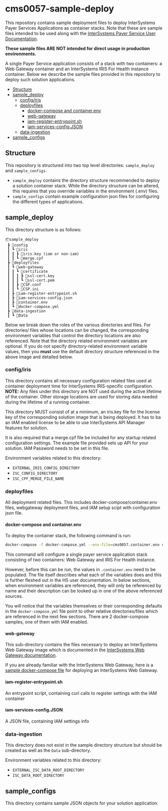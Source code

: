 <!-- omit in toc -->
# cms0057-sample-deploy

This repository contains sample deployment files to deploy InterSystems Payer Services Applications as container stacks. Note that these are sample files intended to be used along with the [InterSystems Payer Service User Documentation](https://docs.intersystems.com/hs202311/csp/docbook/DocBook.UI.Page.cls).

**These sample files ARE NOT intended for direct usage in production environments.**

A single Payer Service application consists of a stack with two containers:
a Web Gateway container and an InterSystems IRIS For Health instance container.
Below we describe the sample files provided in this repository to deploy such solution applications.

- [Structure](#structure)
- [sample\_deploy](#sample_deploy)
  - [config/iris](#configiris)
  - [deployfiles](#deployfiles)
    - [docker-compose and container.env](#docker-compose-and-containerenv)
    - [web-gateway](#web-gateway)
    - [iam-register-entrypoint.sh](#iam-register-entrypointsh)
    - [iam-services-config.JSON](#iam-services-configjson)
  - [data-ingestion](#data-ingestion)
- [sample\_configs](#sample_configs)


## Structure

This repository is structured into two top level directories: `sample_deploy` and `sample_configs`.
- `sample_deploy` contains the directory structure recommended to deploy a solution container stack. 
While the directory structure can be altered, this requires that you override variables in the environment (.env) files.
- `sample_configs` contain example configuration json files for configuring the different types of applications.

## sample_deploy

This directory structure is as follows:
```
📦sample_deploy
 ┣ 📂config
 ┃ ┗ 📂iris
 ┃ ┃ ┣ 📜iris.key (iam or non-iam)
 ┃ ┃ ┗ 📜merge.cpf
 ┣ 📂deployfiles
 ┃ ┗ 📂web-gateway
 ┃ ┃ ┗ 📂certificate
 ┃ ┃ ┃ ┣ 📜ssl-cert.key
 ┃ ┃ ┃ ┗ 📜ssl-cert.pem
 ┃ ┃ ┣ 📜CSP.conf
 ┃ ┃ ┗ 📜CSP.ini
 ┃ ┣ 📜iam-register-entrypoint.sh
 ┃ ┣ 📜iam-services-config.json
 ┃ ┣ 📜container.env
 ┃ ┗ 📜docker-compose.yml
 ┣ 📂data-ingestion
 ┃ ┗ 📂Data

```

Below we break down the roles of the various directories and files. For directories/
files whose locations can be changed, the corresponding environment variables that 
control the directory locations are also referenced. Note that the directory related 
environment variables are optional. If you do not specify directory-related environment
variable values, then you **must** use the default directory structure referenced in 
the above image and detailed below.

### config/iris

This directory contains all necessary configuration related files used at container 
deployment time for InterSystems IRIS-specific configuration.
**NOTE:** Any files under this directory are NOT used during the active lifetime of the 
container. Other storage locations are used for storing data needed during the 
lifetime of a running container.

This directory MUST consist of at a minimum, an iris.key file for the license key 
of the corresponding solution image that is being deployed. It has to ba an IAM enabled license to be able to use InterSystems API Manager features for solution.

It is also required that a merge.cpf file be included for any startup related 
configuration settings. The example file provided sets up API for your solution. IAM Password needs to be set in this file.

Environment variables related to this directory: 
- `EXTERNAL_IRIS_CONFIG_DIRECTORY`
- `ISC_CONFIG_DIRECTORY`
- `ISC_CPF_MERGE_FILE_NAME`

### deployfiles
All deployment related files. This includes docker-compose/container.env files, webgateway deployment files, and IAM setup scipt with configuration json file.


#### docker-compose and container.env

To deploy the container stack, the following command is run:
```bash
docker-compose -f docker-compose.yml --env-file=cms0057.container.env up
```

This command will configure a single payer service application stack consisting of two containers: Web Gateway and IRIS For Health instance.

However, before this can be run, the values in `.container.env` need to be populated. The file itself describes what each of the variables does and this is further fleshed out in the HS user documentation. 
In below sections, when environment variables are referenced, they will only be referenced
by name and their description can be looked up in one of the above referenced sources.

You will notice that the variables themselves or their corresponding defaults in the `docker-compose.yml` file point to other relative directories/files which are referenced in the next few sections. There are 2 docker-compose samples, one of them with IAM enabled.

#### web-gateway

This sub-directory contains the files necessary to deploy an InterSystems 
Web Gateway image which is documented in the [InterSystems Web Gateway documentation](https://docs.intersystems.com/irislatest/csp/docbook/DocBook.UI.Page.cls?KEY=GCGI).

If you are already familiar with the InterSystems Web Gateway, here is a 
[sample docker-compose file](https://github.com/intersystems-community/webgateway-examples/tree/master/demo-compose) 
for deploying an InterSystems Web Gateway.

#### iam-register-entrypoint.sh

An entrypoint script, containing curl calls to register settings with the IAM container

#### iam-services-config.JSON

A JSON file, containing IAM settings info

### data-ingestion

This directory does not exist in the sample directory structure but should be created 
as well as the `Data` sub-directory.

Environment variables related to this directory: 
- `EXTERNAL_ISC_DATA_ROOT_DIRECTORY`
- `ISC_DATA_ROOT_DIRECTORY`


## sample_configs

This directory contains sample JSON objects for your solution application.